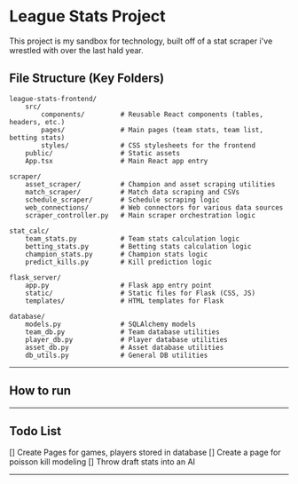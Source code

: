 # League Stats Project

This project is my sandbox for technology, built off of a stat scraper i've wrestled with over the last hald year.

## File Structure (Key Folders)

```
league-stats-frontend/
    src/
        components/         # Reusable React components (tables, headers, etc.)
        pages/              # Main pages (team stats, team list, betting stats)
        styles/             # CSS stylesheets for the frontend
    public/                 # Static assets
    App.tsx                 # Main React app entry

scraper/
    asset_scraper/          # Champion and asset scraping utilities
    match_scraper/          # Match data scraping and CSVs
    schedule_scraper/       # Schedule scraping logic
    web_connections/        # Web connectors for various data sources
    scraper_controller.py   # Main scraper orchestration logic

stat_calc/
    team_stats.py           # Team stats calculation logic
    betting_stats.py        # Betting stats calculation logic
    champion_stats.py       # Champion stats logic
    predict_kills.py        # Kill prediction logic

flask_server/
    app.py                  # Flask app entry point
    static/                 # Static files for Flask (CSS, JS)
    templates/              # HTML templates for Flask

database/
    models.py               # SQLAlchemy models
    team_db.py              # Team database utilities
    player_db.py            # Player database utilities
    asset_db.py             # Asset database utilities
    db_utils.py             # General DB utilities
```

---

## How to run



---

## Todo List
[] Create Pages for games, players stored in database
[] Create a page for poisson kill modeling
[] Throw draft stats into an AI

---


